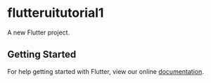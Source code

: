 # flutteruitutorial1

A new Flutter project.

## Getting Started

For help getting started with Flutter, view our online
[documentation](https://flutter.io/).
